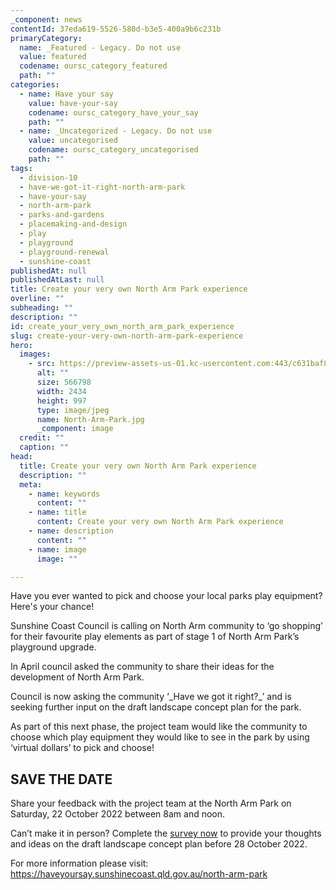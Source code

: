 ```yaml
---
_component: news
contentId: 37eda619-5526-580d-b3e5-400a9b6c231b
primaryCategory:
  name: _Featured - Legacy. Do not use
  value: featured
  codename: oursc_category_featured
  path: ""
categories:
  - name: Have your say
    value: have-your-say
    codename: oursc_category_have_your_say
    path: ""
  - name: _Uncategorized - Legacy. Do not use
    value: uncategorised
    codename: oursc_category_uncategorised
    path: ""
tags:
  - division-10
  - have-we-got-it-right-north-arm-park
  - have-your-say
  - north-arm-park
  - parks-and-gardens
  - placemaking-and-design
  - play
  - playground
  - playground-renewal
  - sunshine-coast
publishedAt: null
publishedAtLast: null
title: Create your very own North Arm Park experience
overline: ""
subheading: ""
description: ""
id: create_your_very_own_north_arm_park_experience
slug: create-your-very-own-north-arm-park-experience
hero:
  images:
    - src: https://preview-assets-us-01.kc-usercontent.com:443/c631baf8-1b46-001f-580c-d0001b68b4a8/cbe5f89a-470d-4a20-a512-28d7b5ff53a3/North-Arm-Park.jpg
      alt: ""
      size: 566798
      width: 2434
      height: 997
      type: image/jpeg
      name: North-Arm-Park.jpg
      _component: image
  credit: ""
  caption: ""
head:
  title: Create your very own North Arm Park experience
  description: ""
  meta:
    - name: keywords
      content: ""
    - name: title
      content: Create your very own North Arm Park experience
    - name: description
      content: ""
    - name: image
      image: ""

---
```

Have you ever wanted to pick and choose your local parks play equipment? Here's your chance!

Sunshine Coast Council is calling on North Arm community to ‘go shopping’ for their favourite play elements as part of stage 1 of North Arm Park’s playground upgrade.

In April council asked the community to share their ideas for the development of North Arm Park.

Council is now asking the community ‘\_Have we got it right?\_’ and is seeking further input on the draft landscape concept plan for the park.

As part of this next phase, the project team would like the community to choose which play equipment they would like to see in the park by using ‘virtual dollars’ to pick and choose!

## **SAVE THE DATE**

Share your feedback with the project team at the North Arm Park on Saturday, 22 October 2022 between 8am and noon.

Can’t make it in person? Complete the [survey now](https://haveyoursay.sunshinecoast.qld.gov.au/north-arm-park)
&#x20;to provide your thoughts and ideas on the draft landscape concept plan before 28 October 2022.

For more information please visit: <https://haveyoursay.sunshinecoast.qld.gov.au/north-arm-park>
